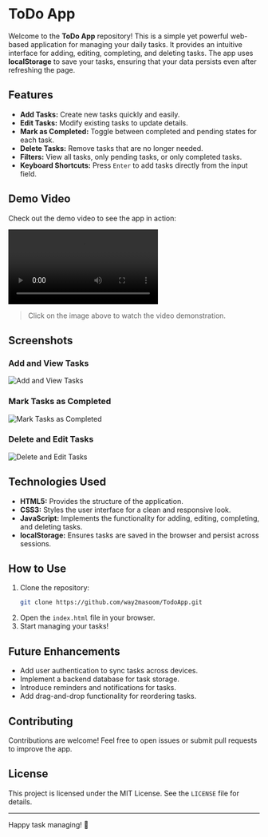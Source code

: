 # ToDo App

Welcome to the **ToDo App** repository! This is a simple yet powerful web-based application for managing your daily tasks. It provides an intuitive interface for adding, editing, completing, and deleting tasks. The app uses **localStorage** to save your tasks, ensuring that your data persists even after refreshing the page.

## Features

- **Add Tasks:** Create new tasks quickly and easily.
- **Edit Tasks:** Modify existing tasks to update details.
- **Mark as Completed:** Toggle between completed and pending states for each task.
- **Delete Tasks:** Remove tasks that are no longer needed.
- **Filters:** View all tasks, only pending tasks, or only completed tasks.
- **Keyboard Shortcuts:** Press `Enter` to add tasks directly from the input field.

## Demo Video

Check out the demo video to see the app in action:

![ToDo App Demo](screenshots/ToDo-App.mp4)

> Click on the image above to watch the video demonstration.

## Screenshots

### Add and View Tasks
![Add and View Tasks](screenshots/todo-3.png)

### Mark Tasks as Completed
![Mark Tasks as Completed](screenshots/todo-3.png)

### Delete and Edit Tasks
![Delete and Edit Tasks](screenshots/todo-1.png)

## Technologies Used

- **HTML5:** Provides the structure of the application.
- **CSS3:** Styles the user interface for a clean and responsive look.
- **JavaScript:** Implements the functionality for adding, editing, completing, and deleting tasks.
- **localStorage:** Ensures tasks are saved in the browser and persist across sessions.

## How to Use

1. Clone the repository:
   ```bash
   git clone https://github.com/way2masoom/TodoApp.git
   ```
2. Open the `index.html` file in your browser.
3. Start managing your tasks!

## Future Enhancements

- Add user authentication to sync tasks across devices.
- Implement a backend database for task storage.
- Introduce reminders and notifications for tasks.
- Add drag-and-drop functionality for reordering tasks.

## Contributing

Contributions are welcome! Feel free to open issues or submit pull requests to improve the app.

## License

This project is licensed under the MIT License. See the `LICENSE` file for details.

---

Happy task managing! 🚀

